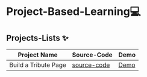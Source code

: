 #  Project-Based-Learning💻

[](https://cdn-media-2.freecodecamp.org/w1280/60599216687d62084bf6ac9e.jpg)


## Projects-Lists ✨


| Project Name | Source-Code |   Demo   |
| --- | --- | --- |
| Build a Tribute Page | [source-code](https://github.com/Aj7t/Project-Based-Learning/tree/main/CSS3/Tribute%20Page) |   [Demo](https://codepen.io/aj7t/full/poPvKaW)  |
 
